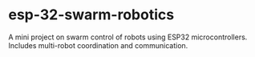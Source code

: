 # esp-32-swarm-robotics
A mini project on swarm control of robots using ESP32 microcontrollers. Includes multi-robot coordination and communication.
